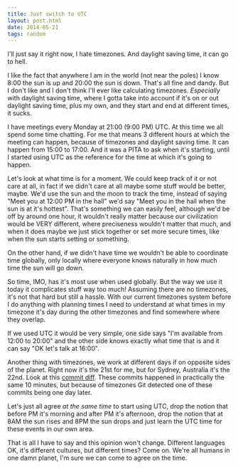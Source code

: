 ```yaml
---
title: Just switch to UTC
layout: post.html
date: 2014-05-21
tags: random
---
```


I'll just say it right now, I hate timezones.  And daylight saving time, it can
go to hell.

I like the fact that anywhere I am in the world (not near the poles) I know 8:00
the sun is up and 20:00 the sun is down.  That's all fine and dandy.  But I
don't like and I don't think I'll ever like calculating timezones.  *Especially*
with daylight saving time, where I gotta take into account if it's on or out
daylight saving time, plus my own, and they start and end at different times, it
sucks.

I have meetings every Monday at 21:00 (9:00 PM) UTC.  At this time we all spend
some time chatting.  For me that means 3 different hours at which the meeting
can happen, because of timezones and daylight saving time.  It can happen from
15:00 to 17:00.  And it was a PITA to ask when it's starting, until I started
using UTC as the reference for the time at which it's going to happen.

Let's look at what time is for a moment. We could keep track of it or not care
at all, in fact if we didn't care at all maybe some stuff would be better,
maybe.  We'd use the sun and the moon to track the time, instead of saying "Meet
you at 12:00 PM in the hall" we'd say "Meet you in the hall when the sun is at
it's hottest".  That's something we can easily feel, although we'd be off by
around one hour, it wouldn't really matter because our civilization would be
VERY different, where preciseness wouldn't matter that much, and when it does
maybe we just stick together or set more secure times, like when the sun starts
setting or something.

On the other hand, if we didn't have time we wouldn't be able to coordinate time
globally, only locally where everyone knows naturally in how much time the sun
will go down.

So time, IMO, has it's most use when used globally.  But the way we use it today
it complicates stuff way too much!  Assuming there are no timezones, it's not
that hard but still a hassle.  With our current timezones system before I do
anything with planning times I need to understand at what times in my timezone
it's day during the other timezones and find somewhere where they overlap.

If we used UTC it would be very simple, one side says "I'm available from 12:00
to 20:00" and the other side knows exactly what time that is and it can say "OK
let's talk at 16:00".

Another thing with timezones, we work at different days if on opposite sides of
the planet.  Right now it's the 21st for me, but for Sydney, Australia it's the
22nd.  Look at this [commit diff][cd].  These commits happened in practically
the same 10 minutes, but because of timezones Git detected one of these commits
being one day later.

[cd]: https://github.com/bevry/website/compare/8b1506f9d7...9271a70a96

Let's just all agree *at the same time* to start using UTC, drop the notion that
before PM it's morning and after PM it's afternoon, drop the notion that at 8AM
the sun rises and 8PM the sun drops and just learn the UTC time for these events
in our own area.

That is all I have to say and this opinion won't change.  Different languages
OK, it's different cultures, but different times?  Come on.  We're all humans in
one damn planet, I'm sure we can come to agree on the time.
